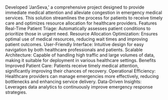 Developed 'JanSeva,' a comprehensive project designed to provide immediate medical attention and alleviate congestion in emergency medical services. This solution streamlines the process for patients to receive timely care and optimizes resource allocation for healthcare providers.
Features
Real-Time Patient Triage: Automatically assesses patient conditions to prioritize those in urgent need.
Resource Allocation Optimization: Ensures optimal use of medical resources, reducing wait times and improving patient outcomes.
User-Friendly Interface: Intuitive design for easy navigation by both healthcare professionals and patients.
Scalable Architecture: Capable of handling high traffic and large volumes of data, making it suitable for deployment in various healthcare settings.
Benefits
Improved Patient Care: Patients receive timely medical attention, significantly improving their chances of recovery.
Operational Efficiency: Healthcare providers can manage emergencies more effectively, reducing bottlenecks and enhancing service delivery.
Data-Driven Insights: Leverages data analytics to continuously improve emergency response strategies.

